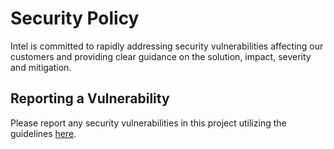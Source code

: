 <!---
  SPDX-FileCopyrightText: (C) 2022 Intel Corporation
  SPDX-License-Identifier: Apache-2.0
-->
# Security Policy
Intel is committed to rapidly addressing security vulnerabilities affecting our customers and providing clear guidance on the solution, impact, severity and mitigation. 

## Reporting a Vulnerability
Please report any security vulnerabilities in this project utilizing the guidelines [here](https://www.intel.com/content/www/us/en/security-center/vulnerability-handling-guidelines.html).
